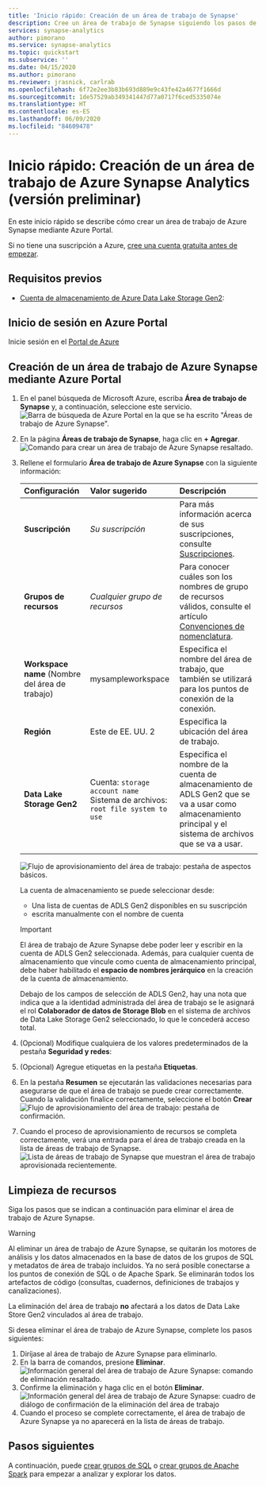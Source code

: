 ```yaml
---
title: 'Inicio rápido: Creación de un área de trabajo de Synapse'
description: Cree un área de trabajo de Synapse siguiendo los pasos de esta guía.
services: synapse-analytics
author: pimorano
ms.service: synapse-analytics
ms.topic: quickstart
ms.subservice: ''
ms.date: 04/15/2020
ms.author: pimorano
ms.reviewer: jrasnick, carlrab
ms.openlocfilehash: 6f72e2ee3b83b693d889e9c43fe42a4677f1666d
ms.sourcegitcommit: 1de57529ab349341447d77a0717f6ced5335074e
ms.translationtype: HT
ms.contentlocale: es-ES
ms.lasthandoff: 06/09/2020
ms.locfileid: "84609478"
---
```

# <a name="quickstart-create-an-azure-synapse-analytics-workspace-preview"></a>Inicio rápido: Creación de un área de trabajo de Azure Synapse Analytics (versión preliminar)

En este inicio rápido se describe cómo crear un área de trabajo de Azure Synapse mediante Azure Portal.

Si no tiene una suscripción a Azure, [cree una cuenta gratuita antes de empezar](https://azure.microsoft.com/free/).

## <a name="prerequisites"></a>Requisitos previos

- [Cuenta de almacenamiento de Azure Data Lake Storage Gen2](../storage/common/storage-account-create.md?toc=/azure/synapse-analytics/toc.json&bc=/azure/synapse-analytics/breadcrumb/toc.json):

## <a name="sign-in-to-the-azure-portal"></a>Inicio de sesión en Azure Portal

Inicie sesión en el [Portal de Azure](https://portal.azure.com/)

## <a name="create-an-azure-synapse-workspace-using-the-azure-portal"></a>Creación de un área de trabajo de Azure Synapse mediante Azure Portal

1. En el panel búsqueda de Microsoft Azure, escriba **Área de trabajo de Synapse** y, a continuación, seleccione este servicio.
![Barra de búsqueda de Azure Portal en la que se ha escrito "Áreas de trabajo de Azure Synapse".](media/quickstart-create-synapse-workspace/workspace-search.png)
2. En la página **Áreas de trabajo de Synapse**, haga clic en **+ Agregar**.
![Comando para crear un área de trabajo de Azure Synapse resaltado.](media/quickstart-create-synapse-workspace/create-workspace-02.png)
3. Rellene el formulario **Área de trabajo de Azure Synapse** con la siguiente información:

    | Configuración | Valor sugerido | Descripción |
    | :------ | :-------------- | :---------- |
    | **Suscripción** | *Su suscripción* | Para más información acerca de sus suscripciones, consulte [Suscripciones](https://account.windowsazure.com/Subscriptions). |
    | **Grupos de recursos** | *Cualquier grupo de recursos* | Para conocer cuáles son los nombres de grupo de recursos válidos, consulte el artículo [Convenciones de nomenclatura](/azure/architecture/best-practices/resource-naming?toc=/azure/synapse-analytics/toc.json&bc=/azure/synapse-analytics/breadcrumb/toc.json&view=azure-sqldw-latest). |
    | **Workspace name** (Nombre del área de trabajo) | mysampleworkspace | Especifica el nombre del área de trabajo, que también se utilizará para los puntos de conexión de la conexión.|
    | **Región** | Este de EE. UU. 2 | Especifica la ubicación del área de trabajo.|
    | **Data Lake Storage Gen2** | Cuenta: `storage account name` </br> Sistema de archivos: `root file system to use` | Especifica el nombre de la cuenta de almacenamiento de ADLS Gen2 que se va a usar como almacenamiento principal y el sistema de archivos que se va a usar.|
    ||||

    ![Flujo de aprovisionamiento del área de trabajo: pestaña de aspectos básicos.](media/quickstart-create-synapse-workspace/create-workspace-03.png)

    La cuenta de almacenamiento se puede seleccionar desde:
    - Una lista de cuentas de ADLS Gen2 disponibles en su suscripción
    - escrita manualmente con el nombre de cuenta

    > [!IMPORTANT]
    > El área de trabajo de Azure Synapse debe poder leer y escribir en la cuenta de ADLS Gen2 seleccionada. Además, para cualquier cuenta de almacenamiento que vincule como cuenta de almacenamiento principal, debe haber habilitado el **espacio de nombres jerárquico** en la creación de la cuenta de almacenamiento.
    >
    > Debajo de los campos de selección de ADLS Gen2, hay una nota que indica que a la identidad administrada del área de trabajo se le asignará el rol **Colaborador de datos de Storage Blob** en el sistema de archivos de Data Lake Storage Gen2 seleccionado, lo que le concederá acceso total.

4. (Opcional) Modifique cualquiera de los valores predeterminados de la pestaña **Seguridad y redes**:
5. (Opcional) Agregue etiquetas en la pestaña **Etiquetas**.
6. En la pestaña **Resumen** se ejecutarán las validaciones necesarias para asegurarse de que el área de trabajo se puede crear correctamente. Cuando la validación finalice correctamente, seleccione el botón **Crear** ![Flujo de aprovisionamiento del área de trabajo: pestaña de confirmación.](media/quickstart-create-synapse-workspace/create-workspace-05.png)
7. Cuando el proceso de aprovisionamiento de recursos se completa correctamente, verá una entrada para el área de trabajo creada en la lista de áreas de trabajo de Synapse. ![Lista de áreas de trabajo de Synapse que muestran el área de trabajo aprovisionada recientemente.](media/quickstart-create-synapse-workspace/create-workspace-07.png)

## <a name="clean-up-resources"></a>Limpieza de recursos

Siga los pasos que se indican a continuación para eliminar el área de trabajo de Azure Synapse.
> [!WARNING]
> Al eliminar un área de trabajo de Azure Synapse, se quitarán los motores de análisis y los datos almacenados en la base de datos de los grupos de SQL y metadatos de área de trabajo incluidos. Ya no será posible conectarse a los puntos de conexión de SQL o de Apache Spark. Se eliminarán todos los artefactos de código (consultas, cuadernos, definiciones de trabajos y canalizaciones).
>
> La eliminación del área de trabajo **no** afectará a los datos de Data Lake Store Gen2 vinculados al área de trabajo.

Si desea eliminar el área de trabajo de Azure Synapse, complete los pasos siguientes:

1. Diríjase al área de trabajo de Azure Synapse para eliminarlo.
1. En la barra de comandos, presione **Eliminar**.
 ![Información general del área de trabajo de Azure Synapse: comando de eliminación resaltado.](media/quickstart-create-synapse-workspace/create-workspace-10.png)
1. Confirme la eliminación y haga clic en el botón **Eliminar**.
 ![Información general del área de trabajo de Azure Synapse: cuadro de diálogo de confirmación de la eliminación del área de trabajo](media/quickstart-create-synapse-workspace/create-workspace-11.png)
1. Cuando el proceso se complete correctamente, el área de trabajo de Azure Synapse ya no aparecerá en la lista de áreas de trabajo.

## <a name="next-steps"></a>Pasos siguientes

A continuación, puede [crear grupos de SQL](quickstart-create-sql-pool-studio.md) o [crear grupos de Apache Spark](quickstart-create-apache-spark-pool-studio.md) para empezar a analizar y explorar los datos.
